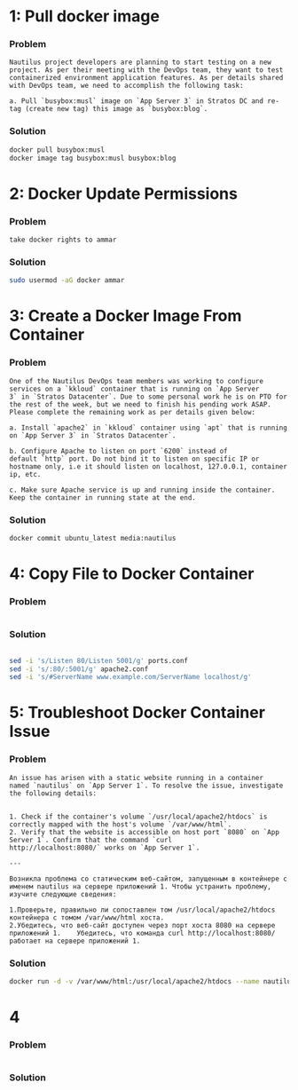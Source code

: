 
# 1: Pull docker image
### Problem
```text
Nautilus project developers are planning to start testing on a new project. As per their meeting with the DevOps team, they want to test containerized environment application features. As per details shared with DevOps team, we need to accomplish the following task:

a. Pull `busybox:musl` image on `App Server 3` in Stratos DC and re-tag (create new tag) this image as `busybox:blog`.
```

### Solution
```bash
docker pull busybox:musl
docker image tag busybox:musl busybox:blog
```




# 2: Docker Update Permissions
### Problem
```text
take docker rights to ammar 
```

### Solution
```bash
sudo usermod -aG docker ammar
```



# 3: Create a Docker Image From Container
### Problem
```text
One of the Nautilus DevOps team members was working to configure services on a `kkloud` container that is running on `App Server 3` in `Stratos Datacenter`. Due to some personal work he is on PTO for the rest of the week, but we need to finish his pending work ASAP. Please complete the remaining work as per details given below:

a. Install `apache2` in `kkloud` container using `apt` that is running on `App Server 3` in `Stratos Datacenter`.  
  
b. Configure Apache to listen on port `6200` instead of default `http` port. Do not bind it to listen on specific IP or hostname only, i.e it should listen on localhost, 127.0.0.1, container ip, etc.  
  
c. Make sure Apache service is up and running inside the container. Keep the container in running state at the end.
```

### Solution
```bash
docker commit ubuntu_latest media:nautilus

```



# 4: Copy File to Docker Container
### Problem
```text

```

### Solution
```bash

sed -i 's/Listen 80/Listen 5001/g' ports.conf
sed -i 's/:80/:5001/g' apache2.conf
sed -i 's/#ServerName www.example.com/ServerName localhost/g' 
```



# 5: Troubleshoot Docker Container Issue
### Problem
```text
An issue has arisen with a static website running in a container named `nautilus` on `App Server 1`. To resolve the issue, investigate the following details:  
  

1. Check if the container's volume `/usr/local/apache2/htdocs` is correctly mapped with the host's volume `/var/www/html`.      
2. Verify that the website is accessible on host port `8080` on `App Server 1`. Confirm that the command `curl http://localhost:8080/` works on `App Server 1`.

---

Возникла проблема со статическим веб-сайтом, запущенным в контейнере с именем nautilus на сервере приложений 1. Чтобы устранить проблему, изучите следующие сведения:  

1.Проверьте, правильно ли сопоставлен том /usr/local/apache2/htdocs контейнера с томом /var/www/html хоста.  
2.Убедитесь, что веб-сайт доступен через порт хоста 8080 на сервере приложений 1.    Убедитесь, что команда curl http://localhost:8080/ работает на сервере приложений 1.

```

### Solution
```bash
docker run -d -v /var/www/html:/usr/local/apache2/htdocs --name nautilus -p 8080:80 httpd
```


# 4
### Problem
```text

```

### Solution
```bash

```




